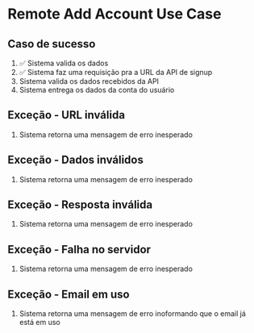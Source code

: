 # Remote Add Account Use Case

## Caso de sucesso
1. ✅ Sistema valida os dados
2. ✅ Sistema faz uma requisição pra a URL da API de signup
3. Sistema valida os dados recebidos da API
4. Sistema entrega os dados da conta do usuário

## Exceção - URL inválida
1. Sistema retorna uma mensagem de erro inesperado

## Exceção - Dados inválidos
1. Sistema retorna uma mensagem de erro inesperado

## Exceção - Resposta inválida
1. Sistema retorna uma mensagem de erro inesperado

## Exceção - Falha no servidor
1. Sistema retorna uma mensagem de erro inesperado

## Exceção - Email em uso
1. Sistema retorna uma mensagem de erro inoformando que o email já está em uso
